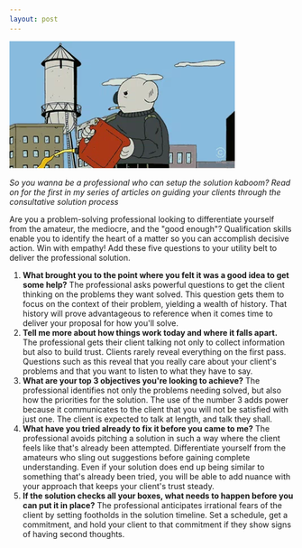 ```yaml
---
layout: post
---
```

![TheProfessionalKaboom](assets/img/WalkAwayFromExplosion.webp)

*So you wanna be a professional who can setup the solution kaboom? Read on for the first in my series of articles on guiding your clients through the consultative solution process*

Are you a problem-solving professional looking to differentiate yourself from the amateur, the mediocre, and the "good enough"? Qualification skills enable you to identify the heart of a matter so you can accomplish decisive action. Win with empathy! Add these five questions to your utility belt to deliver the professional solution.

1. **What brought you to the point where you felt it was a good idea to get some help?**
The professional asks powerful questions to get the client thinking on the problems they want solved. This question gets them to focus on the context of their problem, yielding a wealth of history. That history will prove advantageous to reference when it comes time to deliver your proposal for how you'll solve.
2. **Tell me more about how things work today and where it falls apart.**
The professional gets their client talking not only to collect information but also to build trust. Clients rarely reveal everything on the first pass. Questions such as this reveal that you really care about your client's problems and that you want to listen to what they have to say.
3. **What are your top 3 objectives you're looking to achieve?**
The professional identifies not only the problems needing solved, but also how the priorities for the solution. The use of the number 3 adds power because it communicates to the client that you will not be satisfied with just one. The client is expected to talk at length, and talk they shall.
4. **What have you tried already to fix it before you came to me?**
The professional avoids pitching a solution in such a way where the client feels like that's already been attempted. Differentiate yourself from the amateurs who sling out suggestions before gaining complete understanding. Even if your solution does end up being similar to something that's already been tried, you will be able to add nuance with your approach that keeps your client's trust steady.
5. **If the solution checks all your boxes, what needs to happen before you can put it in place?**
The professional anticipates irrational fears of the client by setting footholds in the solution timeline. Set a schedule, get a commitment, and hold your client to that commitment if they show signs of having second thoughts.
